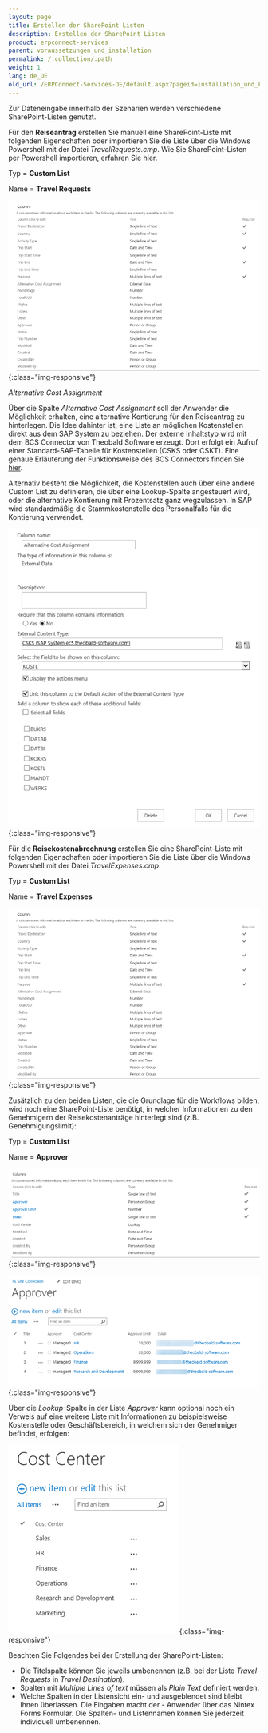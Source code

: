 ```yaml
---
layout: page
title: Erstellen der SharePoint Listen
description: Erstellen der SharePoint Listen
product: erpconnect-services
parent: voraussetzungen_und_installation
permalink: /:collection/:path
weight: 1
lang: de_DE
old_url: /ERPConnect-Services-DE/default.aspx?pageid=installation_und_konfiguration
---
```


Zur Dateneingabe innerhalb der Szenarien werden verschiedene SharePoint-Listen genutzt.

Für den **Reiseantrag** erstellen Sie manuell eine SharePoint-Liste mit folgenden Eigenschaften oder importieren Sie die Liste über die Windows Powershell mit der Datei *TravelRequests.cmp*. Wie Sie SharePoint-Listen per Powershell importieren, erfahren Sie hier.

Typ = **Custom List**

Name = **Travel Requests**

![ECS-Nintex-TravelScenarios4](/img/content/ECS-Nintex-TravelScenarios4.png){:class="img-responsive"}

*Alternative Cost Assignment*

Über die Spalte *Alternative Cost Assignment* soll der Anwender die Möglichkeit erhalten, eine alternative Kontierung für den Reiseantrag zu hinterlegen. Die Idee dahinter ist, eine Liste an möglichen Kostenstellen direkt aus dem SAP System zu beziehen. Der externe Inhaltstyp wird mit dem BCS Connector von Theobald Software erzeugt. Dort erfolgt ein Aufruf einer Standard-SAP-Tabelle für Kostenstellen (CSKS oder CSKT). Eine genaue Erläuterung der Funktionsweise des BCS Connectors finden Sie [hier](). 

Alternativ besteht die Möglichkeit, die Kostenstellen auch über eine andere Custom List zu definieren, die über eine Lookup-Spalte angesteuert wird, oder die alternative Kontierung mit Prozentsatz ganz wegzulassen. In SAP wird standardmäßig die Stammkostenstelle des Personalfalls für die Kontierung verwendet. 


![ECS-Nintex-TravelScenarios3](/img/content/ECS-Nintex-TravelScenarios3.png){:class="img-responsive"}

Für die **Reisekostenabrechnung** erstellen Sie eine SharePoint-Liste mit folgenden Eigenschaften oder importieren Sie die Liste über die Windows Powershell mit der Datei *TravelExpenses.cmp*.  


Typ = **Custom List**

Name = **Travel Expenses** 

![ECS-Nintex-TravelScenarios4](/img/content/ECS-Nintex-TravelScenarios4.png){:class="img-responsive"}

Zusätzlich zu den beiden Listen, die die Grundlage für die Workflows bilden, wird noch eine SharePoint-Liste benötigt, in welcher Informationen zu den Genehmigern der Reisekostenanträge hinterlegt sind (z.B. Genehmigungslimit):

Typ = **Custom List**

Name = **Approver**

![ECS-Nintex-TravelScenarios12](/img/content/ECS-Nintex-TravelScenarios12.png){:class="img-responsive"}

![ECS-Nintex-TravelScenarios11](/img/content/ECS-Nintex-TravelScenarios11.png){:class="img-responsive"}

Über die *Lookup*-Spalte in der Liste *Approver* kann optional noch ein Verweis auf eine weitere Liste mit Informationen zu beispielsweise Kostenstelle oder Geschäftsbereich, in welchem sich der Genehmiger befindet, erfolgen:

![ECS-Nintex-TravelScenarios13](/img/content/ECS-Nintex-TravelScenarios13.png){:class="img-responsive"}

Beachten Sie Folgendes bei der Erstellung der SharePoint-Listen:

- Die Titelspalte können Sie jeweils umbenennen (z.B. bei der Liste *Travel Requests* in *Travel Destination*).
- Spalten mit *Multiple Lines of text* müssen als *Plain Text* definiert werden.
- Welche Spalten in der Listensicht ein- und ausgeblendet sind bleibt Ihnen überlassen. Die Eingaben macht der - Anwender über das Nintex Forms Formular.
Die Spalten- und Listennamen können Sie jederzeit individuell umbenennen.
